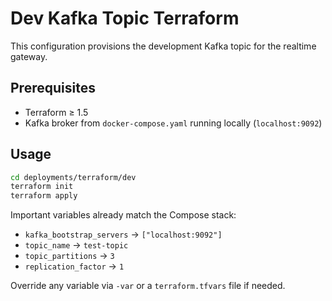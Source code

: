 # Dev Kafka Topic Terraform

This configuration provisions the development Kafka topic for the realtime gateway.

## Prerequisites

- Terraform ≥ 1.5
- Kafka broker from `docker-compose.yaml` running locally (`localhost:9092`)

## Usage

```bash
cd deployments/terraform/dev
terraform init
terraform apply
```

Important variables already match the Compose stack:

- `kafka_bootstrap_servers` → `["localhost:9092"]`
- `topic_name` → `test-topic`
- `topic_partitions` → `3`
- `replication_factor` → `1`

Override any variable via `-var` or a `terraform.tfvars` file if needed.
